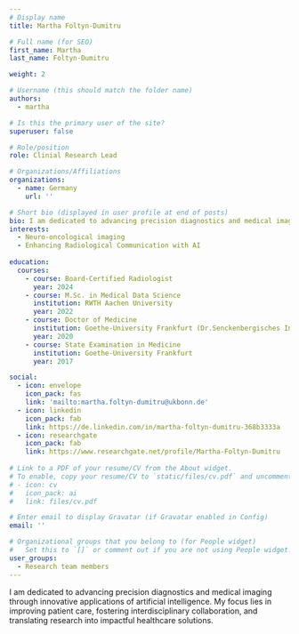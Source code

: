 ```yaml
---
# Display name
title: Martha Foltyn-Dumitru

# Full name (for SEO)
first_name: Martha
last_name: Foltyn-Dumitru

weight: 2

# Username (this should match the folder name)
authors:
  - martha

# Is this the primary user of the site?
superuser: false

# Role/position
role: Clinial Research Lead

# Organizations/Affiliations
organizations:
  - name: Germany
    url: ''

# Short bio (displayed in user profile at end of posts)
bio: I am dedicated to advancing precision diagnostics and medical imaging through innovative applications of artificial intelligence. My focus lies in improving patient care, fostering interdisciplinary collaboration, and translating research into impactful healthcare solutions.
interests:
  - Neuro-oncological imaging
  - Enhancing Radiological Communication with AI
    
education:
  courses:
    - course: Board-Certified Radiologist
      year: 2024
    - course: M.Sc. in Medical Data Science
      institution: RWTH Aachen University
      year: 2022
    - course: Doctor of Medicine
      institution: Goethe-University Frankfurt (Dr.Senckenbergisches Institut für Neuroonkologie)
      year: 2020
    - course: State Examination in Medicine
      institution: Goethe-University Frankfurt
      year: 2017

social:
  - icon: envelope
    icon_pack: fas
    link: 'mailto:martha.foltyn-dumitru@ukbonn.de'
  - icon: linkedin
    icon_pack: fab
    link: https://de.linkedin.com/in/martha-foltyn-dumitru-368b3333a
  - icon: researchgate
    icon_pack: fab
    link: https://www.researchgate.net/profile/Martha-Foltyn-Dumitru
  
# Link to a PDF of your resume/CV from the About widget.
# To enable, copy your resume/CV to `static/files/cv.pdf` and uncomment the lines below.
# - icon: cv
#   icon_pack: ai
#   link: files/cv.pdf

# Enter email to display Gravatar (if Gravatar enabled in Config)
email: ''

# Organizational groups that you belong to (for People widget)
#   Set this to `[]` or comment out if you are not using People widget.
user_groups:
  - Research team members
---
```


I am dedicated to advancing precision diagnostics and medical imaging through innovative applications of artificial intelligence. My focus lies in improving patient care, fostering interdisciplinary collaboration, and translating research into impactful healthcare solutions.

